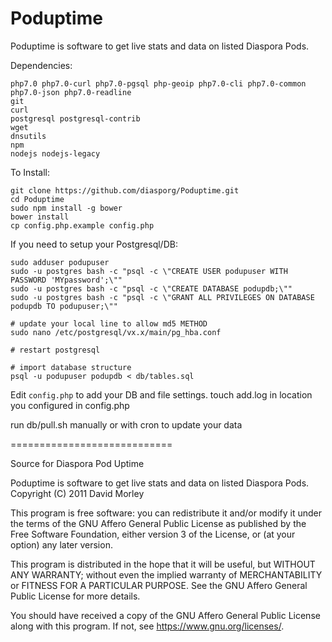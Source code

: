 # Poduptime

Poduptime is software to get live stats and data on listed Diaspora Pods.

Dependencies:
```
php7.0 php7.0-curl php7.0-pgsql php-geoip php7.0-cli php7.0-common php7.0-json php7.0-readline
git
curl
postgresql postgresql-contrib
wget
dnsutils
npm
nodejs nodejs-legacy
```

To Install:
```
git clone https://github.com/diasporg/Poduptime.git
cd Poduptime
sudo npm install -g bower
bower install
cp config.php.example config.php
```

If you need to setup your Postgresql/DB:
```
sudo adduser podupuser
sudo -u postgres bash -c "psql -c \"CREATE USER podupuser WITH PASSWORD 'MYpassword';\""
sudo -u postgres bash -c "psql -c \"CREATE DATABASE podupdb;\""
sudo -u postgres bash -c "psql -c \"GRANT ALL PRIVILEGES ON DATABASE podupdb TO podupuser;\""

# update your local line to allow md5 METHOD
sudo nano /etc/postgresql/vx.x/main/pg_hba.conf

# restart postgresql

# import database structure
psql -u podupuser podupdb < db/tables.sql
```

Edit `config.php` to add your DB and file settings.
touch add.log in location you configured in config.php

run db/pull.sh manually or with cron to update your data

============================

Source for Diaspora Pod Uptime

  Poduptime is software to get live stats and data on listed Diaspora Pods.
  Copyright (C) 2011 David Morley

  This program is free software: you can redistribute it and/or modify
  it under the terms of the GNU Affero General Public License as
  published by the Free Software Foundation, either version 3 of the
  License, or (at your option) any later version.

  This program is distributed in the hope that it will be useful,
  but WITHOUT ANY WARRANTY; without even the implied warranty of
  MERCHANTABILITY or FITNESS FOR A PARTICULAR PURPOSE.  See the
  GNU Affero General Public License for more details.

  You should have received a copy of the GNU Affero General Public License
  along with this program.  If not, see <https://www.gnu.org/licenses/>.
